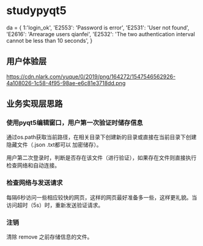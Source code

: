 # studypyqt5

da = {
    1:'login_ok', 
    'E2553': 'Password is error', 
    'E2531': 'User not found', 
    'E2616': 'Arrearage users qianfei',
    'E2532': 'The two authentication interval cannot be less than 10 seconds',
    }
## 用户体验层
https://cdn.nlark.com/yuque/0/2019/png/164272/1547546562926-4a108026-1c58-4f95-98ae-e6c81e3718dd.png

## 业务实现层思路
### 使用pyqt5编辑窗口，用户第一次验证时储存信息
通过os.path获取当前路径，在相关目录下创建新的目录或直接在当前目录下创建隐藏文件（.json .txt都可以 加密储存）。

用户第二次登录时，判断是否存在该文件（进行验证），如果存在文件则直接执行检查网络和自动连接。

### 检查网络与发送请求
每隔6秒访问一些相应较快的网页，这样的网页最好准备多一些，这样更礼貌。当访问超时（5s）时，重新发送验证请求。

### 注销
清除  remove 之前存储信息的文件。
